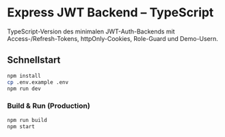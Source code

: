 # Express JWT Backend – TypeScript

TypeScript-Version des minimalen JWT-Auth-Backends mit Access-/Refresh-Tokens, httpOnly-Cookies, Role-Guard und Demo-Usern.

## Schnellstart

```bash
npm install
cp .env.example .env
npm run dev
```

### Build & Run (Production)
```bash
npm run build
npm start
```
